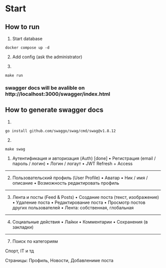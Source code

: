 # Start
## How to run
1. Start database
```shell
docker compose up -d
```
2. Add config (ask the administrator)

3. 
```shell
make run
```

### swagger docs will be avalible on http://localhost:3000/swagger/index.html

## How to generate swagger docs
1.
```shell
go install github.com/swaggo/swag/cmd/swag@v1.8.12
```
2.
```shell
make swag
```

1. Аутентификация и авторизация (Auth) [done]
 • Регистрация (email / пароль / логин)
 • Логин / логаут
 • JWT Refresh + Access
 ---

2. Пользовательский профиль (User Profile)
 • Аватар
 • Ник / имя / описание
 • Возможность редактировать профиль

---

3. Лента и посты (Feed & Posts)
 • Создание поста (текст, изображение)
 • Удаление поста
 • Редактирование поста
 • Просмотр постов других пользователей
 • Лента: собственная, глобальная

---

4. Социальные действия
 • Лайки
 • Комментарии
 • Сохранения (в закладки)

---

7. Поиск по категориям

Спорт, IT и тд

Страницы: Профиль, Новости, Добавлениме поста
